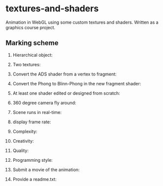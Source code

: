 # textures-and-shaders
Animation in WebGL using some custom textures and shaders. Written as a graphics course project. 

## Marking scheme

1. Hierarchical object:

2. Two textures:

3. Convert the ADS shader from a vertex to fragment:

4. Convert the Phong to Blinn-Phong in the new fragment shader:

5. At least one shader edited or designed from scratch:

6. 360 degree camera fly around:

7. Scene runs in real-time:

8. display frame rate:

9. Complexity:

10. Creativity: 

11. Quality:

12. Programming style:

13. Submit a movie of the animation:

14. Provide a readme.txt:
